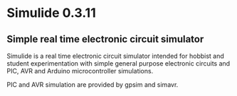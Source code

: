 # Simulide 0.3.11

## Simple real time electronic circuit simulator

Simulide is a real time electronic circuit simulator intended for hobbist and student experimentation with simple general purpose electronic circuits and PIC, AVR and Arduino microcontroller simulations.

PIC and AVR simulation are provided by gpsim and simavr. 
